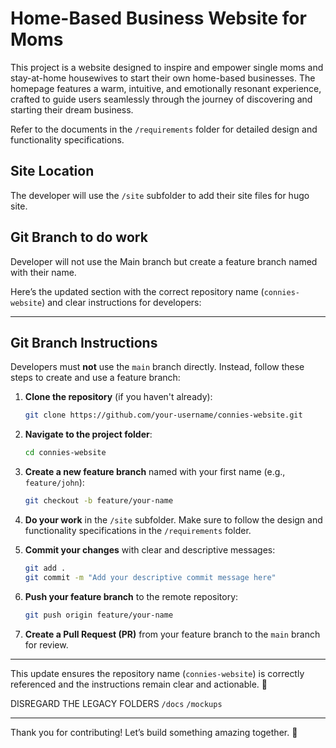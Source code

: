 # Home-Based Business Website for Moms

This project is a website designed to inspire and empower single moms and stay-at-home housewives to start their own home-based businesses. The homepage features a warm, intuitive, and emotionally resonant experience, crafted to guide users seamlessly through the journey of discovering and starting their dream business.

Refer to the documents in the `/requirements` folder for detailed design and functionality specifications.

## Site Location
The developer will use the `/site` subfolder to add their site files for hugo site.

## Git Branch to do work
Developer will not use the Main branch but create a feature branch named with their name.


Here’s the updated section with the correct repository name (`connies-website`) and clear instructions for developers:

---

## **Git Branch Instructions**
Developers must **not** use the `main` branch directly. Instead, follow these steps to create and use a feature branch:

1. **Clone the repository** (if you haven't already):
   ```bash
   git clone https://github.com/your-username/connies-website.git
   ```

2. **Navigate to the project folder**:
   ```bash
   cd connies-website
   ```

3. **Create a new feature branch** named with your first name (e.g., `feature/john`):
   ```bash
   git checkout -b feature/your-name
   ```

4. **Do your work** in the `/site` subfolder. Make sure to follow the design and functionality specifications in the `/requirements` folder.

5. **Commit your changes** with clear and descriptive messages:
   ```bash
   git add .
   git commit -m "Add your descriptive commit message here"
   ```

6. **Push your feature branch** to the remote repository:
   ```bash
   git push origin feature/your-name
   ```

7. **Create a Pull Request (PR)** from your feature branch to the `main` branch for review.

---

This update ensures the repository name (`connies-website`) is correctly referenced and the instructions remain clear and actionable. 🚀

DISREGARD THE LEGACY FOLDERS
`/docs`
`/mockups`


---

Thank you for contributing! Let’s build something amazing together. 🚀